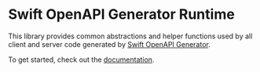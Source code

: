 # Swift OpenAPI Generator Runtime

This library provides common abstractions and helper functions used by all
client and server code generated by [Swift OpenAPI Generator][0].

To get started, check out the [documentation][1].

[0]: https://github.com/apple/swift-openapi-generator
[1]: https://swiftpackageindex.com/apple/swift-openapi-generator/documentation
